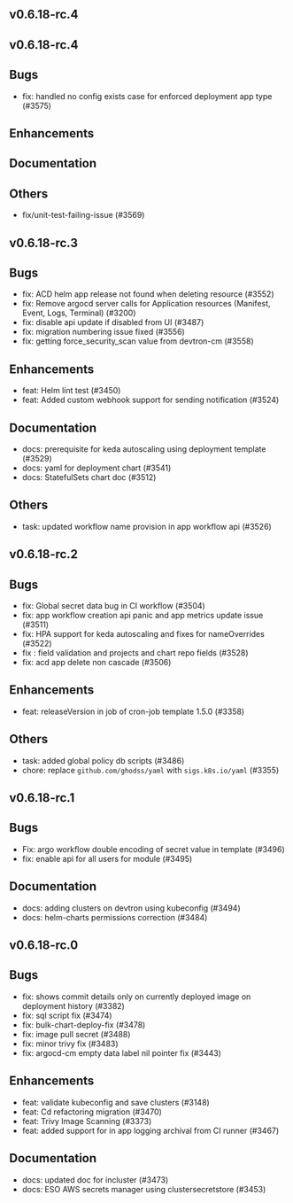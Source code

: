 ## v0.6.18-rc.4



## v0.6.18-rc.4

## Bugs
- fix: handled no config exists case for enforced deployment app type (#3575)
## Enhancements
## Documentation
## Others
- fix/unit-test-failing-issue (#3569)


## v0.6.18-rc.3




## Bugs
- fix: ACD helm app release not found when deleting resource (#3552)
- fix: Remove argocd server calls for Application resources (Manifest, Event, Logs, Terminal) (#3200)
- fix: disable api update if disabled from UI (#3487)
- fix: migration numbering issue fixed (#3556)
- fix: getting force_security_scan value from devtron-cm (#3558)
## Enhancements
- feat: Helm lint test (#3450)
- feat: Added custom webhook support for sending notification (#3524)
## Documentation
- docs: prerequisite for keda autoscaling using deployment template (#3529)
- docs: yaml for deployment chart (#3541)
- docs: StatefulSets chart doc (#3512)
## Others
- task: updated workflow name provision in app workflow api (#3526)


## v0.6.18-rc.2




## Bugs
- fix: Global secret data bug in CI workflow (#3504)
- fix: app workflow creation api panic and app metrics update issue (#3511)
- fix: HPA support for keda autoscaling and fixes for nameOverrides (#3522)
- fix : field validation and projects and chart repo fields (#3528)
- fix: acd app delete non cascade (#3506)
## Enhancements
- feat: releaseVersion in job of cron-job template 1.5.0 (#3358)
## Others
- task: added global policy db scripts (#3486)
- chore: replace `github.com/ghodss/yaml` with `sigs.k8s.io/yaml` (#3355)


## v0.6.18-rc.1



## Bugs
- Fix: argo workflow double encoding of secret value in template (#3496)
- fix: enable api for all users for module (#3495)
## Documentation
- docs: adding clusters on devtron using kubeconfig (#3494)
- docs: helm-charts permissions correction (#3484)


## v0.6.18-rc.0

## Bugs
- fix: shows commit details only on currently deployed image on deployment history (#3382)
- fix: sql script fix (#3474)
- fix: bulk-chart-deploy-fix (#3478)
- fix: image pull secret (#3488)
- fix: minor trivy fix (#3483)
- fix: argocd-cm empty data label nil pointer fix (#3443)
## Enhancements
- feat: validate kubeconfig and save clusters (#3148)
- feat: Cd refactoring migration (#3470)
- feat: Trivy Image Scanning (#3373)
- feat: added support for in app logging archival from CI runner (#3467)
## Documentation
- docs: updated doc for incluster (#3473)
- docs: ESO AWS secrets manager using clustersecretstore (#3453)

